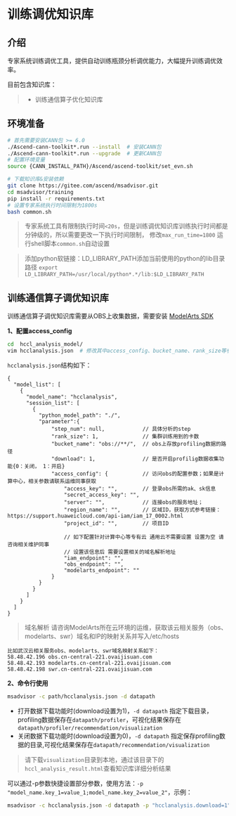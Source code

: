 #  训练调优知识库
## 介绍
专家系统训练调优工具，提供自动训练瓶颈分析调优能力，大幅提升训练调优效率。

目前包含知识库：
> -  训练通信算子优化知识库

## 环境准备
```bash
# 首先需要安装CANN包 >= 6.0
./Ascend-cann-toolkit*.run --install  # 安装CANN包
./Ascend-cann-toolkit*.run --upgrade  # 更新CANN包
# 配置环境变量
source {CANN_INSTALL_PATH}/Ascend/ascend-toolkit/set_evn.sh

# 下载知识库&安装依赖
git clone https://gitee.com/ascend/msadvisor.git
cd msadvisor/training                                                               
pip install -r requirements.txt
# 设置专家系统执行时间限制为1800s
bash common.sh
```

> 专家系统工具有限制执行时间`<20s`，但是训练调优知识库训练执行时间都是分钟级的，所以需要更改一下执行时间限制， 修改`max_run_time=1800`
> 运行shell脚本`common.sh`自动设置

> 添加python软链接：LD_LIBRARY_PATH添加当前使用的python的lib目录路径
> `export LD_LIBRARY_PATH=/usr/local/python*.*/lib:$LD_LIBRARY_PATH`



## 训练通信算子调优知识库

训练通信算子调优知识库需要从OBS上收集数据，需要安装 [ModelArts SDK](https://support.huaweicloud.com/sdkreference-modelarts/modelarts_04_0004.html)


**1、配置access_config**
```bash
cd  hccl_analysis_model/
vim hcclanalysis.json  # 修改其中access_config、bucket_name、rank_size等参数
```

`hcclanalysis.json`结构如下：
```
{
  "model_list": [
    {
      "model_name": "hcclanalysis",
      "session_list": [
        {
          "python_model_path": "./",
          "parameter":{
              "step_num": null,            // 具体分析的step
              "rank_size": 1,              // 集群训练用到的卡数
              "bucket_name": "obs://**/",  // obs上存放profiling数据的路径
              "download": 1,               // 是否开启profilig数据收集功能{0：关闭， 1：开启}     
              "access_config": {           // 访问obs的配置参数；如果是计算中心，相关参数请联系运维同事获取
                  "access_key": "",        // 登录obs所需的ak、sk信息
                  "secret_access_key": "", 
                  "server": "",            // 连接obs的服务地址；
                  "region_name": "",       // 区域ID，获取方式参考链接：https://support.huaweicloud.com/api-iam/iam_17_0002.html
                  "project_id": "",        // 项目ID 
                  
                  // 如下配置针对计算中心等专有云 通用云不需要设置 设置为空 请咨询相关维护同事
                  // 设置该信息后 需要设置相关的域名解析地址
                  "iam_endpoint": "",
                  "obs_endpoint": "",
                  "modelarts_endpoint": ""
              }
          }
        }
      ]
    }
  ]
}
```
> 域名解析
> 请咨询ModelArts所在云环境的运维，获取该云相关服务（obs、modelarts、swr）域名和IP的映射关系并写入/etc/hosts


```
比如武汉云相关服务obs、modelarts、swr域名映射关系如下：
58.48.42.196 obs.cn-central-221.ovaijisuan.com
58.48.42.193 modelarts.cn-central-221.ovaijisuan.com
58.48.42.198 swr.cn-central-221.ovaijisuan.com
```

**2、命令行使用**
```bash
msadvisor -c path/hcclanalysis.json -d datapath
```

- 打开数据下载功能时(download设置为1)，`-d datapath` 指定下载目录，profiling数据保存在`datapath/profiler`，可视化结果保存在`datapath/profiler/recommendation/visualization`
- 关闭数据下载功能时(download设置为0)，`-d datapath` 指定保存profiling数据的目录,可视化结果保存在`datapath/recommendation/visualization`
> 请下载`visualization`目录到本地，通过该目录下的`hccl_analysis_result.html`查看知识库详细分析结果

可以通过-p参数快捷设置部分参数，使用方法：`-p "model_name.key_1=value_1;model_name.key_2=value_2"`，示例：
```bash
msadvisor -c hcclanalysis.json -d datapath -p "hcclanalysis.download=1"     # 运行知识库，关闭数据下载
```

